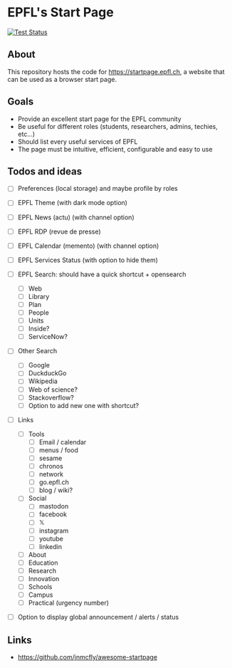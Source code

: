 # EPFL's Start Page

[![Test Status][github-actions-image-test]][github-actions-url-test]

## About

This repository hosts the code for https://startpage.epfl.ch, a website that
can be used as a browser start page.


## Goals

* Provide an excellent start page for the EPFL community
* Be useful for different roles (students, researchers, admins, techies, etc...)
* Should list every useful services of EPFL
* The page must be intuitive, efficient, configurable and easy to use


## Todos and ideas

- [ ] Preferences (local storage) and maybe profile by roles
- [ ] EPFL Theme (with dark mode option)
- [ ] EPFL News (actu) (with channel option)
- [ ] EPFL RDP (revue de presse)
- [ ] EPFL Calendar (memento) (with channel option)
- [ ] EPFL Services Status (with option to hide them)
- [ ] EPFL Search: should have a quick shortcut + opensearch
  - [ ] Web
  - [ ] Library
  - [ ] Plan
  - [ ] People
  - [ ] Units
  - [ ] Inside?
  - [ ] ServiceNow?
- [ ] Other Search
  - [ ] Google
  - [ ] DuckduckGo
  - [ ] Wikipedia
  - [ ] Web of science?
  - [ ] Stackoverflow?
  - [ ] Option to add new one with shortcut?
- [ ] Links
  - [ ] Tools
    - [ ] Email / calendar
    - [ ] menus / food
    - [ ] sesame
    - [ ] chronos
    - [ ] network
    - [ ] go.epfl.ch
    - [ ] blog / wiki?
  - [ ] Social
    - [ ] mastodon
    - [ ] facebook
    - [ ] 𝕏
    - [ ] instagram
    - [ ] youtube
    - [ ] linkedin
  - [ ] About
  - [ ] Education
  - [ ] Research
  - [ ] Innovation
  - [ ] Schools
  - [ ] Campus
  - [ ] Practical (urgency number)
- [ ] Option to display global announcement / alerts / status


## Links

* https://github.com/jnmcfly/awesome-startpage

[github-actions-image-test]: https://github.com/epfl-si/startpage/actions/workflows/test.yml/badge.svg?branch=main
[github-actions-url-test]: https://github.com/epfl-si/startpage/actions/workflows/test.yml
